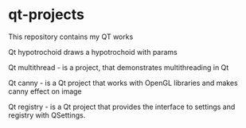 # qt-projects
This repository contains my QT works

Qt hypotrochoid draws a hypotrochoid with params

Qt multithread - is a project, that demonstrates multithreading in Qt

Qt canny - is a Qt project that works with OpenGL libraries and makes canny effect on image

Qt registry - is a Qt project that provides the interface to settings and registry with QSettings.
